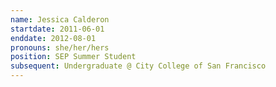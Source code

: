 ```yaml
---
name: Jessica Calderon
startdate: 2011-06-01
enddate: 2012-08-01
pronouns: she/her/hers
position: SEP Summer Student
subsequent: Undergraduate @ City College of San Francisco
---
```

